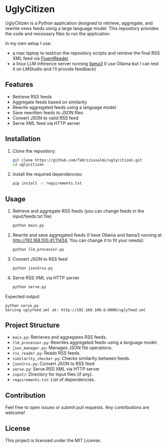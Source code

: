 # UglyCitizen

UglyCitizen is a Python application designed to retrieve, aggregate, and rewrite news feeds using a large language model. This repository provides the code and necessary files to run the application.

In my own setup I use:

- a mac laptop to test/run the repository scripts and retrieve the final RSS XML feed via [FluentReader](https://github.com/yang991178/fluent-reader)
- a linux LLM inference server running [llama3](https://ollama.com/library/llama3) (I use Ollama but I can test it on LMStudio and I'll provide feedback)

## Features

- Retrieve RSS feeds
- Aggregate feeds based on similarity
- Rewrite aggregated feeds using a language model
- Save rewritten feeds to JSON files
- Convert JSON to valid RSS feed
- Serve XML feed via HTTP server

## Installation

1. Clone the repository:
    ```sh
    git clone https://github.com/fabriziosalmi/uglycitizen.git
    cd uglycitizen
    ```

2. Install the required dependencies:
    ```sh
    pip install -r requirements.txt
    ```

## Usage

1. Retrieve and aggregate RSS feeds (you can change feeds in the input/feeds.txt file)
    ```sh
    python main.py
    ```

2. Rewrite and save aggregated feeds (I have Ollama and llama3 running at http://192.168.100.41:11434, You can change it to fit your needs):
    ```sh
    python llm_processor.py
    ```
    
3. Convert JSON to RSS feed
    ```sh
    python json2rss.py
    ```
    
4. Serve RSS XML via HTTP server
    ```sh
    python serve.py
    ```

Expected output:

```
python serve.py
Serving uglyfeed.xml at: http://192.168.100.6:8000/uglyfeed.xml
```

## Project Structure

- `main.py`: Retrieves and aggregates RSS feeds.
- `llm_processor.py`: Rewrites aggregated feeds using a language model.
- `json_manager.py`: Manages JSON file operations.
- `rss_reader.py`: Reads RSS feeds.
- `similarity_checker.py`: Checks similarity between feeds.
- `json2rss.py`: Convert JSON to RSS feed
- `serve.py`: Serve RSS XML via HTTP server
- `input/`: Directory for input files (if any).
- `requirements.txt`: List of dependencies.

## Contribution

Feel free to open issues or submit pull requests. Any contributions are welcome!

## License

This project is licensed under the MIT License.
